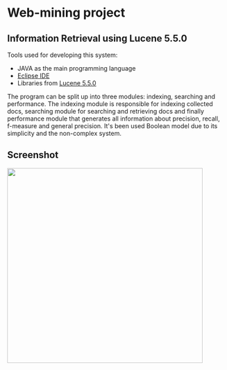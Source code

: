 # Web-mining project
## Information Retrieval using Lucene 5.5.0

Tools used for developing this system: 
* JAVA as the main programming language
* [Eclipse IDE](https://eclipse.org/)
* Libraries from [Lucene 5.5.0](https://lucene.apache.org/core/5_5_0/)

The program can be split up into three modules: indexing, searching and performance. The indexing module is responsible for
indexing collected docs, searching module for searching and retrieving docs and finally performance module that generates
all information about precision, recall, f-measure and general precision.
It's been used Boolean model due to its simplicity and the non-complex system.

## Screenshot
<img src="https://i.imgur.com/SDBnEtR.jpg" width="450px">
